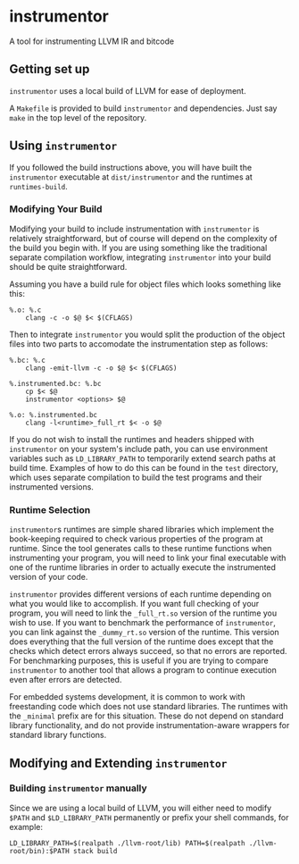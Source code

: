 # instrumentor

A tool for instrumenting LLVM IR and bitcode

## Getting set up

`instrumentor` uses a local build of LLVM for ease of deployment.

A `Makefile` is provided to build `instrumentor` and dependencies. Just say
`make` in the top level of the repository.

## Using `instrumentor`

If you followed the build instructions above, you will have built the
`instrumentor` executable at `dist/instrumentor` and the runtimes at
`runtimes-build`.

### Modifying Your Build

Modifying your build to include instrumentation with `instrumentor` is
relatively straightforward, but of course will depend on the complexity of the
build you begin with. If you are using something like the traditional separate
compilation workflow, integrating `instrumentor` into your build should be quite
straightforward.

Assuming you have a build rule for object files which looks something like
this:

```
%.o: %.c
    clang -c -o $@ $< $(CFLAGS)
```

Then to integrate `instrumentor` you would split the production of the object
files into two parts to accomodate the instrumentation step as follows:

```
%.bc: %.c
    clang -emit-llvm -c -o $@ $< $(CFLAGS)

%.instrumented.bc: %.bc
    cp $< $@
    instrumentor <options> $@

%.o: %.instrumented.bc
    clang -l<runtime>_full_rt $< -o $@
```

If you do not wish to install the runtimes and headers shipped with
`instrumentor` on your system's include path, you can use environment variables
such as `LD_LIBRARY_PATH` to temporarily extend search paths at build time.
Examples of how to do this can be found in the `test` directory, which uses
separate compilation to build the test programs and their instrumented
versions.

### Runtime Selection

`instrumentor`s runtimes are simple shared libraries which implement the
book-keeping required to check various properties of the program at runtime.
Since the tool generates calls to these runtime functions when instrumenting
your program, you will need to link your final executable with one of the
runtime libraries in order to actually execute the instrumented version of your
code.

`instrumentor` provides different versions of each runtime depending on what
you would like to accomplish. If you want full checking of your program, you
will need to link the `_full_rt.so` version of the runtime you wish to use. If
you want to benchmark the performance of `instrumentor`, you can link against
the `_dummy_rt.so` version of the runtime. This version does everything that
the full version of the runtime does except that the checks which detect errors
always succeed, so that no errors are reported. For benchmarking purposes, this
is useful if you are trying to compare `instrumentor` to another tool that
allows a program to continue execution even after errors are detected.

For embedded systems development, it is common to work with freestanding code
which does not use standard libraries. The runtimes with the `_minimal` prefix
are for this situation. These do not depend on standard library functionality,
and do not provide instrumentation-aware wrappers for standard library
functions.

## Modifying and Extending `instrumentor`

### Building `instrumentor` manually

Since we are using a local build of LLVM, you will either need to modify
`$PATH` and `$LD_LIBRARY_PATH` permanently or prefix your shell commands, for
example:

```
LD_LIBRARY_PATH=$(realpath ./llvm-root/lib) PATH=$(realpath ./llvm-root/bin):$PATH stack build
```
